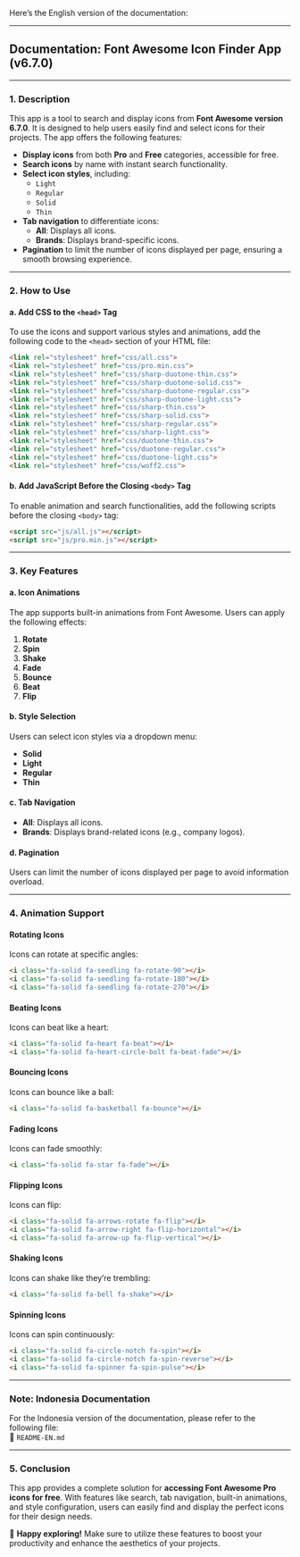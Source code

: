Here’s the English version of the documentation:

---

## **Documentation: Font Awesome Icon Finder App (v6.7.0)**

---

### **1. Description**
This app is a tool to search and display icons from **Font Awesome version 6.7.0**. It is designed to help users easily find and select icons for their projects. The app offers the following features:

- **Display icons** from both **Pro** and **Free** categories, accessible for free.
- **Search icons** by name with instant search functionality.
- **Select icon styles**, including:
  - `Light`
  - `Regular`
  - `Solid`
  - `Thin`
- **Tab navigation** to differentiate icons:
  - **All**: Displays all icons.
  - **Brands**: Displays brand-specific icons.
- **Pagination** to limit the number of icons displayed per page, ensuring a smooth browsing experience.

---

### **2. How to Use**
#### **a. Add CSS to the `<head>` Tag**
To use the icons and support various styles and animations, add the following code to the `<head>` section of your HTML file:
```html
<link rel="stylesheet" href="css/all.css">
<link rel="stylesheet" href="css/pro.min.css">
<link rel="stylesheet" href="css/sharp-duotone-thin.css">
<link rel="stylesheet" href="css/sharp-duotone-solid.css">
<link rel="stylesheet" href="css/sharp-duotone-regular.css">
<link rel="stylesheet" href="css/sharp-duotone-light.css">
<link rel="stylesheet" href="css/sharp-thin.css">
<link rel="stylesheet" href="css/sharp-solid.css">
<link rel="stylesheet" href="css/sharp-regular.css">
<link rel="stylesheet" href="css/sharp-light.css">
<link rel="stylesheet" href="css/duotone-thin.css">
<link rel="stylesheet" href="css/duotone-regular.css">
<link rel="stylesheet" href="css/duotone-light.css">
<link rel="stylesheet" href="css/woff2.css">
```

#### **b. Add JavaScript Before the Closing `<body>` Tag**
To enable animation and search functionalities, add the following scripts before the closing `<body>` tag:
```html
<script src="js/all.js"></script>
<script src="js/pro.min.js"></script>
```

---

### **3. Key Features**
#### **a. Icon Animations**
The app supports built-in animations from Font Awesome. Users can apply the following effects:

1. **Rotate**
2. **Spin**
3. **Shake**
4. **Fade**
5. **Bounce**
6. **Beat**
7. **Flip**

#### **b. Style Selection**
Users can select icon styles via a dropdown menu:
- **Solid**
- **Light**
- **Regular**
- **Thin**

#### **c. Tab Navigation**
- **All**: Displays all icons.
- **Brands**: Displays brand-related icons (e.g., company logos).

#### **d. Pagination**
Users can limit the number of icons displayed per page to avoid information overload.

---

### **4. Animation Support**

#### **Rotating Icons**
Icons can rotate at specific angles:
```html
<i class="fa-solid fa-seedling fa-rotate-90"></i>
<i class="fa-solid fa-seedling fa-rotate-180"></i>
<i class="fa-solid fa-seedling fa-rotate-270"></i>
```

#### **Beating Icons**
Icons can beat like a heart:
```html
<i class="fa-solid fa-heart fa-beat"></i>
<i class="fa-solid fa-heart-circle-bolt fa-beat-fade"></i>
```

#### **Bouncing Icons**
Icons can bounce like a ball:
```html
<i class="fa-solid fa-basketball fa-bounce"></i>
```

#### **Fading Icons**
Icons can fade smoothly:
```html
<i class="fa-solid fa-star fa-fade"></i>
```

#### **Flipping Icons**
Icons can flip:
```html
<i class="fa-solid fa-arrows-rotate fa-flip"></i>
<i class="fa-solid fa-arrow-right fa-flip-horizontal"></i>
<i class="fa-solid fa-arrow-up fa-flip-vertical"></i>
```

#### **Shaking Icons**
Icons can shake like they’re trembling:
```html
<i class="fa-solid fa-bell fa-shake"></i>
```

#### **Spinning Icons**
Icons can spin continuously:
```html
<i class="fa-solid fa-circle-notch fa-spin"></i>
<i class="fa-solid fa-circle-notch fa-spin-reverse"></i>
<i class="fa-solid fa-spinner fa-spin-pulse"></i>
```
---
### **Note: Indonesia Documentation**
For the Indonesia version of the documentation, please refer to the following file:  
📂 `README-EN.md`

---
### **5. Conclusion**
This app provides a complete solution for **accessing Font Awesome Pro icons for free**. With features like search, tab navigation, built-in animations, and style configuration, users can easily find and display the perfect icons for their design needs.

🎉 **Happy exploring!** Make sure to utilize these features to boost your productivity and enhance the aesthetics of your projects.